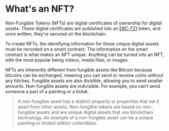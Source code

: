 # What's an NFT?

Non-Fungible Tokens (NFTs) are digital certificates of ownership for digital assets. These digital certificates are published into an [ERC-721](https://eips.ethereum.org/EIPS/eip-721) token, and once written, they're secured on the blockchain.

To create NFTs, the identifying information for these unique digital assets must be recorded on a smart contract. The information on the smart contract is what makes an NFT unique. Anything can be turned into an NFT, with the most popular being videos, media files, or images.

NFTs are inherently different from fungible assets like Bitcoin because bitcoins can be exchanged, meaning you can send or receive coins without any hitches. Fungible assets are also divisible, allowing you to send smaller amounts. Non-fungible assets are indivisible. For example, you can’t send someone a part of a painting or a ticket.

> A non-fungible asset has a distinct property or properties that set it apart from other assets. Non-fungible tokens are based on non-fungible assets and are unique digital assets that use blockchain technology. An example of a non-fungible asset can be a unique painting or limited edition collectibles.
